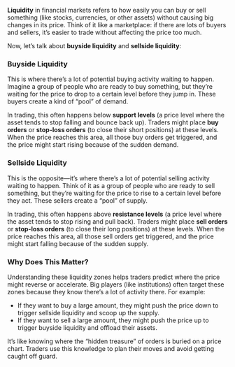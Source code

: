 **Liquidity** in financial markets refers to how easily you can buy or sell something (like stocks, currencies, or other assets) without causing big changes in its price. Think of it like a marketplace: if there are lots of buyers and sellers, it’s easier to trade without affecting the price too much.

Now, let’s talk about **buyside liquidity** and **sellside liquidity**:

### **Buyside Liquidity**
This is where there’s a lot of potential buying activity waiting to happen. Imagine a group of people who are ready to buy something, but they’re waiting for the price to drop to a certain level before they jump in. These buyers create a kind of “pool” of demand. 

In trading, this often happens below **support levels** (a price level where the asset tends to stop falling and bounce back up). Traders might place **buy orders** or **stop-loss orders** (to close their short positions) at these levels. When the price reaches this area, all those buy orders get triggered, and the price might start rising because of the sudden demand.

### **Sellside Liquidity**
This is the opposite—it’s where there’s a lot of potential selling activity waiting to happen. Think of it as a group of people who are ready to sell something, but they’re waiting for the price to rise to a certain level before they act. These sellers create a “pool” of supply.

In trading, this often happens above **resistance levels** (a price level where the asset tends to stop rising and pull back). Traders might place **sell orders** or **stop-loss orders** (to close their long positions) at these levels. When the price reaches this area, all those sell orders get triggered, and the price might start falling because of the sudden supply.

### Why Does This Matter?
Understanding these liquidity zones helps traders predict where the price might reverse or accelerate. Big players (like institutions) often target these zones because they know there’s a lot of activity there. For example:
- If they want to buy a large amount, they might push the price down to trigger sellside liquidity and scoop up the supply.
- If they want to sell a large amount, they might push the price up to trigger buyside liquidity and offload their assets.

It’s like knowing where the “hidden treasure” of orders is buried on a price chart. Traders use this knowledge to plan their moves and avoid getting caught off guard.
